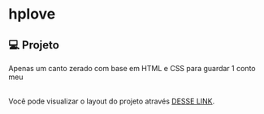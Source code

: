 # hplove
## 💻 Projeto

Apenas um canto zerado com base em HTML e CSS para guardar 1 conto meu<br><br>

Você pode visualizar o layout do projeto através <a href="https://vasijess.github.io/hplove/">DESSE LINK</a>.<br>
